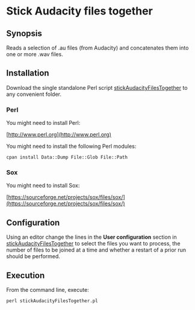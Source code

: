 # Stick Audacity files together

## Synopsis

Reads a selection of .au files (from Audacity) and concatenates them into one
or more .wav files.

## Installation

Download the single standalone Perl script
[stickAudacityFilesTogether](https://github.com/philiprbrenan/stickAudacityFilesTogether/blob/master/stickAudacityFilesTogether.pl)
to any convenient folder.

### Perl

You might need to install Perl:

[http://www.perl.org](http://www.perl.org)

You might need to install the following Perl modules:

    cpan install Data::Dump File::Glob File::Path

### Sox

You might need to install Sox:

[https://sourceforge.net/projects/sox/files/sox/](https://sourceforge.net/projects/sox/files/sox/)

## Configuration

Using an editor change the lines in the **User configuration** section in
[stickAudacityFilesTogether](https://github.com/philiprbrenan/stickAudacityFilesTogether/blob/master/stickAudacityFilesTogether.pl)
to select the files you want to process, the number of files to be joined at a
time and whether a restart of a prior run should be performed.

## Execution

From the command line, execute:

    perl stickAudacityFilesTogether.pl
